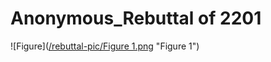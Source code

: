 # Anonymous_Rebuttal of 2201

![Figure]([/rebuttal-pic/Figure 1.png](https://github.com/icmlgala3d/Anonymous_Rebuttal/blob/main/rebuttal_pic/Figure%201.png) "Figure 1")

